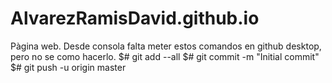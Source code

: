 # AlvarezRamisDavid.github.io
Pàgina web.
Desde consola falta meter estos comandos en github desktop, pero no se como hacerlo.
$# git add --all
$# git commit -m "Initial commit"
$# git push -u origin master
